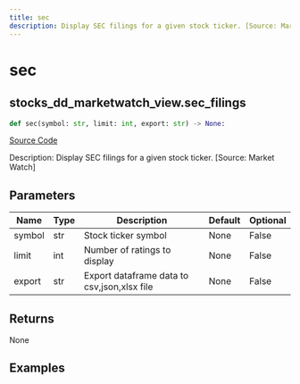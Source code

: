 ```yaml
---
title: sec
description: Display SEC filings for a given stock ticker. [Source: Market Watch]
---
```

# sec

## stocks_dd_marketwatch_view.sec_filings

```python
def sec(symbol: str, limit: int, export: str) -> None:
```
[Source Code](https://github.com/OpenBB-finance/OpenBBTerminal/tree/main/openbb_terminal/stocks/due_diligence/marketwatch_view.py#L14)

Description: Display SEC filings for a given stock ticker. [Source: Market Watch]

## Parameters

| Name | Type | Description | Default | Optional |
| ---- | ---- | ----------- | ------- | -------- |
| symbol | str | Stock ticker symbol | None | False |
| limit | int | Number of ratings to display | None | False |
| export | str | Export dataframe data to csv,json,xlsx file | None | False |

## Returns

None

## Examples

